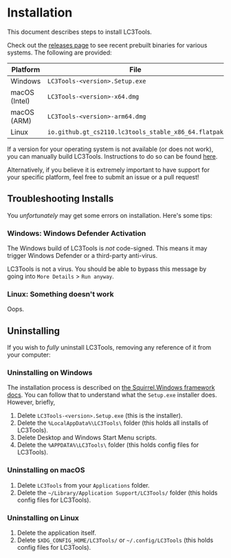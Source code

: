 # Installation

This document describes steps to install LC3Tools.

Check out the [releases page](https://github.com/gt-cs2110/lc3tools/releases) to see recent prebuilt binaries for various systems. The following are provided:

| Platform      | File                                                 |
|---------------|------------------------------------------------------|
| Windows       | `LC3Tools-<version>.Setup.exe`                       |
| macOS (Intel) | `LC3Tools-<version>-x64.dmg`                         |
| macOS (ARM)   | `LC3Tools-<version>-arm64.dmg`                       |
| Linux         | `io.github.gt_cs2110.lc3tools_stable_x86_64.flatpak` |

If a version for your operating system is not available (or does not work), you can manually build LC3Tools. Instructions to do so can be found [here](./BUILDING.md).

Alternatively, if you believe it is extremely important to have support for your specific platform, feel free to submit an issue or a pull request!

## Troubleshooting Installs

You *unfortunately* may get some errors on installation. Here's some tips:

### Windows: Windows Defender Activation

The Windows build of LC3Tools is *not* code-signed. This means it may trigger Windows Defender or a third-party anti-virus.

LC3Tools is not a virus. You should be able to bypass this message by going into `More Details` > `Run anyway`.

### Linux: Something doesn't work

Oops.

## Uninstalling

If you wish to *fully* uninstall LC3Tools, removing any reference of it from your computer:

### Uninstalling on Windows

The installation process is described on [the Squirrel.Windows framework docs](https://github.com/Squirrel/Squirrel.Windows/blob/develop/docs/using/install-process.md). You can follow that to understand what the `Setup.exe` installer does. However, briefly,

1. Delete `LC3Tools-<version>.Setup.exe` (this is the installer).
2. Delete the `%LocalAppData%\LC3Tools\` folder (this holds all installs of LC3Tools).
3. Delete Desktop and Windows Start Menu scripts.
4. Delete the `%APPDATA%\LC3Tools\` folder (this holds config files for LC3Tools).

### Uninstalling on macOS

1. Delete `LC3Tools` from your `Applications` folder.
2. Delete the `~/Library/Application Support/LC3Tools/` folder (this holds config files for LC3Tools).

### Uninstalling on Linux

1. Delete the application itself.
2. Delete `$XDG_CONFIG_HOME/LC3Tools/` or `~/.config/LC3Tools` (this holds config files for LC3Tools).
